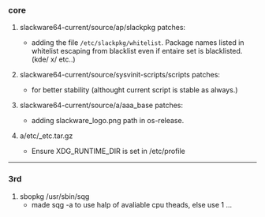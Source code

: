 ### core


1. slackware64-current/source/ap/slackpkg patches:
   -  adding the file `/etc/slackpkg/whitelist`. Package names listed in whitelist escaping from blacklist even if entaire set is blacklisted. (kde/ x/ etc..)
 
2. slackware64-current/source/sysvinit-scripts/scripts patches:
   -  for better stability (althought current script is stable as always.)
   
3. slackware64-current/source/a/aaa_base patches:
   -  adding slackware_logo.png path in os-release.
   
4. a/etc/_etc.tar.gz
   - Ensure XDG_RUNTIME_DIR is set in /etc/profile

---

### 3rd

1. sbopkg /usr/sbin/sqg
   - made sqg -a to use halp of avaliable cpu theads, else use 1 ...
